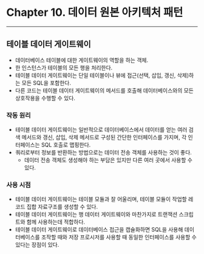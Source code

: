 # Chapter 10. 데이터 원본 아키텍처 패턴
- - -

## 테이블 데이터 게이트웨이
* 데이터베이스 테이블에 대한 게이트웨이의 역할을 하는 객체.
* 한 인스턴스가 테이블의 모든 행을 처리한다.
* 테이블 데이터 게이트웨이는 단일 테이블이나 뷰에 접근(선택, 삽입, 갱신, 삭제)하는 모든 SQL을 포함한다.
* 다른 코드는 테이블 데이터 게이트웨이의 메서드를 호출해 데이터베이스와의 모든 상호작용을 수행할 수 있다.

### 작동 원리
* 테이블 데이터 게이트웨이는 일반적으로 데이터베이스에서 데이터를 얻는 여러 검색 메서드와 갱신, 삽입, 삭제 메서드로 구성된 간단한 인터페이스를 가지며, 각 인터페이스는 SQL 호출로 맵핑한다.
* 쿼리로부터 정보를 반환하는 방법으로는 데이터 전송 객체를 사용하는 것이 좋다.
  * 데이터 전송 객체도 생성해야 하는 부담은 있지만 다른 여러 곳에서 사용할 수 있다.

### 사용 시점
* 테이블 데이터 게이트웨이는 테이블 모듈과 잘 어울리며, 테이블 모듈이 작업할 레코드 집합 자료구조를 생성할 수 있다.
* 테이블 데이터 게이트웨이는 행 데이터 게이트웨이와 마찬가지로 트랜잭션 스크립트와 함께 사용하는데 적합하다.
* 테이블 데이터 게이트웨이로 데이터베이스 접근을 캡슐화하면 SQL을 사용해 데이터베이스를 조작할 때와 저장 프로시저를 사용할 때 동일한 인터페이스를 사용할 수 있다는 장점이 있다.
